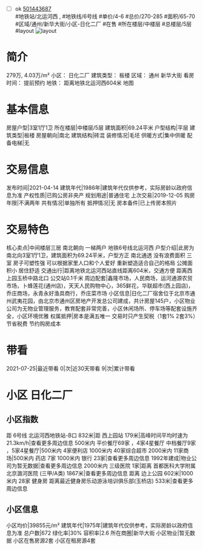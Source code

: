 - [ ] ok [501443687](https://bj.5i5j.com/ershoufang/501443687.html)  
 #地铁站/北运河西 ,  #地铁线/6号线
#单价/4-6 #总价/270-285 #面积/65-70   #区域/通州/新华大街/小区-日化二厂 #在售 #所在楼层/中楼层 #总楼层/5层 #layout 
![layout](http://image2a.5i5j.com/bdir/layout/9a35ef4f662243eb96779dd45d34ffc6.jpg_P5.jpg) 
# 简介 
 279万,  4.03万/m² 
小区： 日化二厂
建筑类型： 板楼
区域： 通州 新华大街
看房时间： 提前预约
地铁： 距离地铁北运河西604米 地图
# 基本信息 
 房屋户型|3室1厅1卫
所在楼层|中楼层/5层
建筑面积|69.24平米
户型结构|平层
建筑类型|板楼
房屋朝向|南北
建筑结构|砖混
装修情况|毛坯
供暖方式|集中供暖
配备电梯|无
# 交易信息 
 发布时间|2021-04-14
建筑年代|1986年|建筑年代仅供参考，实际房龄以政府信息为准
产权性质|已购公房非央产
规划用途|普通住宅
上次交易|2019-12-05
购房年限|不满两年
共有情况|单独所有
抵押情况|无
房本备件|已上传房本照片
# 交易特色 
 核心卖点|中间楼层三居 南北朝向 一梯两户 地铁6号线北运河西
户型介绍|此房为南北向3室1厅1卫，建筑面积为69.24平米，户型方正 南北通透 没有浪费面积 三室 房子可塑性强 可以根据家里人口和个人爱好 重新塑造适合自己的格局 公摊面积小 居住舒适
交通出行|距离地铁北运河西站直线距离604米，交通方便 距离西上园玉桥中路北口  公交站0.1千米
周边配套|鑫隆市场，人民商场，运河通源农贸市场，卜蜂莲花(通州店)，天天人民购物中心，365鲜花，华联超市(西上园店)，乔庄商场，永青永好渔具商行，乔庄菜市场
小区信息|日化二厂宿舍位于北京市通州武夷花园，由北京市通州区房地产开发总公司建成，共计房屋145户，小区物业公司为无物业管理服务，教育配套非常完善，小区休闲场所、停车场等配套设施齐全，小区环境优雅
权属抵押|房本是满五唯一 交易时只产生契税（1套1% 2套3%）节省税费 节约购房成本
# 带看 
 2021-07-25|最近带看	 0|次|近30天带看	 9|次|累计带看
# 小区 日化二厂
## 小区指数 
 距 6号线 北运河西地铁站-B口 832米|距 西上园站 179米|高峰时间平均时速为21.3km/h|查看更多周边信息
500米内 平价餐厅69家 ，4家4星餐厅
中档餐厅9家 ，5家4星餐厅|500米内 4家便利店
1000米内 40家综合超市
2000米内 11家商场|500米内 药店 7家
1000米内 银行 23家|查看更多周边信息
1992年建成|物业公司为暂无数据|查看更多周边信息
2000米内 三级医院 1家|距离 首都医科大学附属北京潞河医院 (三甲/A类) 1867米|查看更多周边信息
距离 边上公园 602米|1000米内 28家 健身房
距离最近健身房乐动游泳培训俱乐部(玉桥店) 533米|查看更多周边信息
## 小区信息 
 小区均价|39855元/m²
建筑年代|1975年|建筑年代仅供参考，实际房龄以政府信息为准
总户数|672
绿化率|30%
容积率|2.6
所在商圈|新华大街
小区物业|暂无数据
小区在售房源2套
小区在租房源4套
